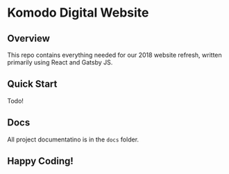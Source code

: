 # Komodo Digital Website

## Overview
This repo contains everything needed for our 2018 website refresh, written primarily using React and Gatsby JS.

## Quick Start

Todo!

## Docs

All project documentatino is in the `docs` folder.

## Happy Coding!
